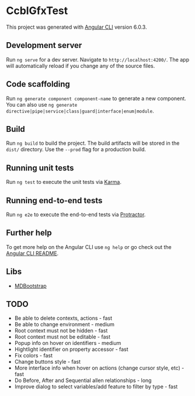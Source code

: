 # CcblGfxTest

This project was generated with [Angular CLI](https://github.com/angular/angular-cli) version 6.0.3.

## Development server

Run `ng serve` for a dev server. Navigate to `http://localhost:4200/`. The app will automatically reload if you change any of the source files.

## Code scaffolding

Run `ng generate component component-name` to generate a new component. You can also use `ng generate directive|pipe|service|class|guard|interface|enum|module`.

## Build

Run `ng build` to build the project. The build artifacts will be stored in the `dist/` directory. Use the `--prod` flag for a production build.

## Running unit tests

Run `ng test` to execute the unit tests via [Karma](https://karma-runner.github.io).

## Running end-to-end tests

Run `ng e2e` to execute the end-to-end tests via [Protractor](http://www.protractortest.org/).

## Further help

To get more help on the Angular CLI use `ng help` or go check out the [Angular CLI README](https://github.com/angular/angular-cli/blob/master/README.md).

## Libs

* [MDBootstrap](https://mdbootstrap.com/angular/components/buttons/)

## TODO

* Be able to delete contexts, actions - fast
* Be able to change environment - medium
* Root context must not be hidden - fast
* Root context must not be editable - fast
* Popup info on hover on identifiers - medium
* Hightlight identifier on property accessor - fast
* Fix colors - fast
* Change buttons style - fast
* More interface info when hover on actions (change cursor style, etc) - fast
* Do Before, After and Sequential allen relationships - long
* Improve dialog to select variables/add feature to filter by type - fast
